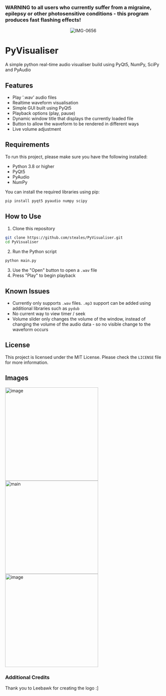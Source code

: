 ### WARNING to all users who currently suffer from a migraine, epilepsy or other photosensitive conditions - this program produces fast flashing effects!

<center> <img src="https://i.ibb.co/mDCmYTt/IMG-0656.png" alt="IMG-0656" border="0"> </center>

# PyVisualiser
A simple python real-time audio visualiser build using PyQt5, NumPy, SciPy and PyAudio

## Features
- Play '.wav' audio files
- Realtime waveform visualisation
- Simple GUI built using PyQt5
- Playback options (play, pause)
- Dynamic window title that displays the currently loaded file
- Button to allow the waveform to be rendered in different ways
- Live volume adjustment

## Requirements
To run this project, please make sure you have the following installed:
- Python 3.8 or higher
- PyQt5
- PyAudio
- NumPy

You can install the required libraries using pip:
```bash
pip install pyqt5 pyaudio numpy scipy
```

## How to Use

1. Clone this repository
```bash
git clone https://github.com/steales/PyVisualiser.git
cd PyVisualiser
```
2. Run the Python script
```bash
python main.py
```
3. Use the "Open" button to open a `.wav` file
4. Press "Play" to begin playback

## Known Issues
- Currently only supports `.wav` files. `.mp3` support can be added using additional libraries such as `pydub`
- No current way to view timer / seek
- Volume slider only changes the volume of the window, instead of changing the volume of the audio data - so no visible change to the waveform occurs

## License
This project is licensed under the MIT License. Please check the `LICENSE` file for more information.

## Images
<img src="https://i.ibb.co/HCc4tSs/image.png" alt="image" border="0" width="300"> <img src="https://i.ibb.co/ZLC76sW/main.png" alt="main" border="0" width="300"> <img src="https://i.ibb.co/VDG9qQ0/image.png" alt="image" border="0" width="300">

### Additional Credits
Thank you to Leebawk for creating the logo :]
